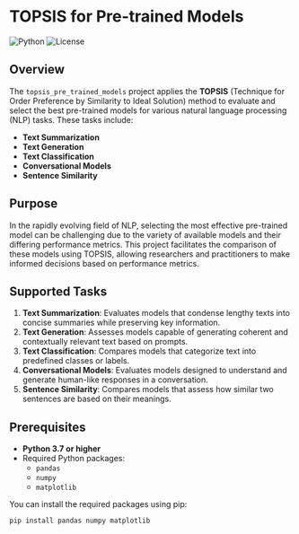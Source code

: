 # TOPSIS for Pre-trained Models

![Python](https://img.shields.io/badge/Python-3.7%2B-blue) 
![License](https://img.shields.io/badge/License-MIT-green)

## Overview
The `topsis_pre_trained_models` project applies the **TOPSIS** (Technique for Order Preference by Similarity to Ideal Solution) method to evaluate and select the best pre-trained models for various natural language processing (NLP) tasks. These tasks include:

- **Text Summarization**
- **Text Generation**
- **Text Classification**
- **Conversational Models**
- **Sentence Similarity**

## Purpose
In the rapidly evolving field of NLP, selecting the most effective pre-trained model can be challenging due to the variety of available models and their differing performance metrics. This project facilitates the comparison of these models using TOPSIS, allowing researchers and practitioners to make informed decisions based on performance metrics.

## Supported Tasks
1. **Text Summarization**: Evaluates models that condense lengthy texts into concise summaries while preserving key information.
2. **Text Generation**: Assesses models capable of generating coherent and contextually relevant text based on prompts.
3. **Text Classification**: Compares models that categorize text into predefined classes or labels.
4. **Conversational Models**: Evaluates models designed to understand and generate human-like responses in a conversation.
5. **Sentence Similarity**: Compares models that assess how similar two sentences are based on their meanings.

## Prerequisites
- **Python 3.7 or higher**
- Required Python packages:
  - `pandas`
  - `numpy`
  - `matplotlib`

You can install the required packages using pip:

```bash
pip install pandas numpy matplotlib
